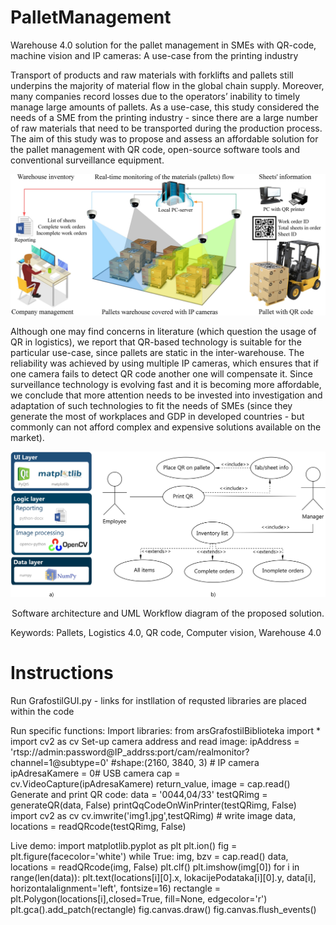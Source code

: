 # PalletManagement
Warehouse 4.0 solution for the pallet management in SMEs with QR-code, machine vision and IP cameras: A use-case from the printing industry

Transport of products and raw materials with forklifts and pallets still underpins the majority of material flow in the global chain supply. Moreover, many companies record losses due to the operators’ inability to timely manage large amounts of pallets. As a use-case, this study considered the needs of a SME from the printing industry - since there are a large number of raw materials that need to be transported during the production process. The aim of this study was to propose and assess an affordable solution for the pallet management with QR code,  open-source software tools and conventional surveillance equipment. 

![](GUI%20code/images/01%20Overview.jpg)

Although one may find concerns in literature (which question the usage of QR in logistics), we report that QR-based technology is suitable for the particular use-case, since pallets are static in the inter-warehouse. The reliability was achieved by using multiple IP cameras, which ensures that if one camera fails to detect QR code another one will compensate it. Since surveillance technology is evolving fast and it is becoming more affordable, we conclude that more attention needs to be invested into investigation and adaptation of such technologies to fit the needs of SMEs (since they generate the most of workplaces and GDP in developed countries - but commonly can not afford complex and expensive solutions available on the market). 

![](GUI%20code/images/02%20Architecture%20and%20workflow.jpg)
<p style="text-align: center"> Software architecture and UML Workflow diagram of the proposed solution. </p>



Keywords: Pallets, Logistics 4.0, QR code, Computer vision, Warehouse 4.0

# Instructions
Run GrafostilGUI.py - links for instllation of requsted libraries are placed within the code

Run specific functions:
Import libraries:
  from arsGrafostilBiblioteka import *
  import cv2 as cv
Set-up camera address and read image: 
  ipAddress      = 'rtsp://admin:password@IP_addrss:port/cam/realmonitor?channel=1@subtype=0' #shape:(2160, 3840, 3)  # IP camera
  ipAdresaKamere = 0# USB camera
  cap = cv.VideoCapture(ipAdresaKamere)
  return_value, image = cap.read()
Generate and print QR code:
  data      = '0044,04/33'
  testQRimg = generateQR(data, False)
  printQqCodeOnWinPrinter(testQRimg, False)
  import cv2 as cv
  cv.imwrite('img1.jpg',testQRimg) # write image
  data, locations = readQRcode(testQRimg, False)

Live demo: 
  import  matplotlib.pyplot as plt
  plt.ion()
  fig = plt.figure(facecolor='white')
  while True:
        img, bzv = cap.read()
        data, locations = readQRcode(img, False)
        plt.clf()
        plt.imshow(img[0])
        for i in range(len(data)):
            plt.text(locations[i][0].x, lokacijePodataka[i][0].y, data[i], horizontalalignment='left', fontsize=16)
            rectangle = plt.Polygon(locations[i],closed=True, fill=None, edgecolor='r')
            plt.gca().add_patch(rectangle)
        fig.canvas.draw()
        fig.canvas.flush_events()
    
